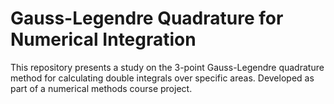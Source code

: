 # Gauss-Legendre Quadrature for Numerical Integration

This repository presents a study on the 3-point Gauss-Legendre quadrature method for calculating double integrals over specific areas. Developed as part of a numerical methods course project.

